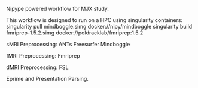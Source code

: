 Nipype powered workflow for MJX study.

This workflow is designed to run on a HPC using singularity containers:
	singularity pull mindboggle.simg docker://nipy/mindboggle
	singularity build fmriprep-1.5.2.simg docker://poldracklab/fmriprep:1.5.2

sMRI Preprocessing:
	ANTs
	Freesurfer
	Mindboggle

fMRI Preprocessing:
	Fmriprep

dMRI Preprocessing:
	FSL

Eprime and Presentation Parsing.
